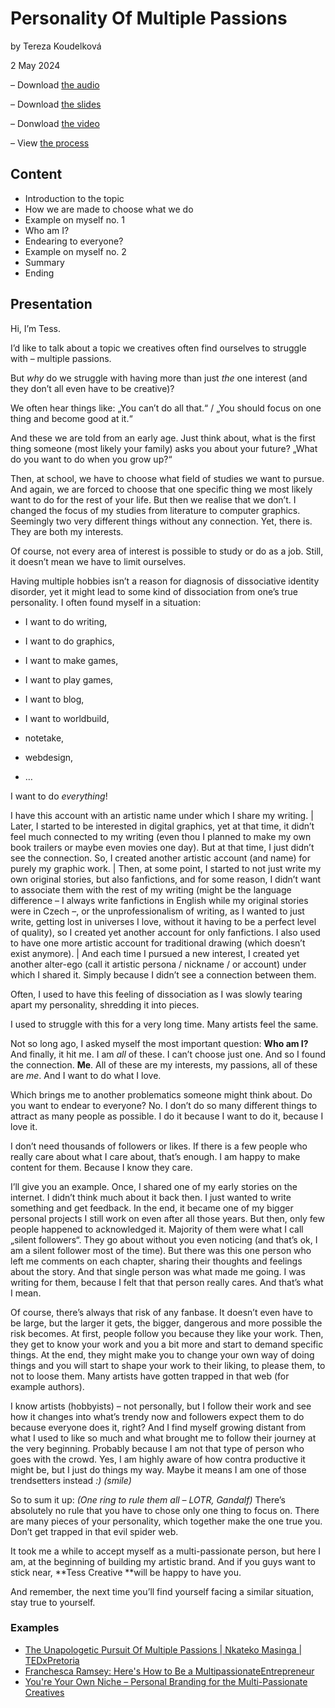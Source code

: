# Personality Of Multiple Passions

by Tereza Koudelková

2 May 2024

– Download [the audio](...)

– Download [the slides](...)

– Donwload [the video](...)

– View [the process](process.md)

## Content
- Introduction to the topic
- How we are made to choose what we do
- Example on myself no. 1 
- Who am I?
- Endearing to everyone?
- Example on myself no. 2
- Summary
- Ending

## Presentation
Hi, I’m Tess.

I’d like to talk about a topic we creatives often find ourselves to struggle with – multiple passions.

But _why_ do we struggle with having more than just _the_ one interest (and they don’t all even have to be creative)?

We often hear things like: „You can’t do all that.“ / „You should focus on one thing and become good at it.“

And these we are told from an early age. Just think about, what is the first thing someone (most likely your family) asks you about your future? „What do you want to do when you grow up?“

Then, at school, we have to choose what field of studies we want to pursue. And again, we are forced to choose that one specific thing we most likely want to do for the rest of your life. But then we realise that we don’t. I changed the focus of my studies from literature to computer graphics. Seemingly two very different things without any connection. Yet, there is. They are both my interests.

Of course, not every area of interest is possible to study or do as a job. Still, it doesn’t mean we have to limit ourselves.

Having multiple hobbies isn’t a reason for diagnosis of dissociative identity disorder, yet it might lead to some kind of dissociation from one’s true personality. I often found myself in a situation:

- I want to do writing,

- I want to do graphics,

- I want to make games,

- I want to play games,

- I want to blog,

- I want to worldbuild,

- notetake,

- webdesign,

- …

I want to do _everything_!

I have this account with an artistic name under which I share my writing. | Later, I started to be interested in digital graphics, yet at that time, it didn’t feel much connected to my writing (even thou I planned to make my own book trailers or maybe even movies one day). But at that time, I just didn’t see the connection. So, I created another artistic account (and name) for purely my graphic work. | Then, at some point, I started to not just write my own original stories, but also fanfictions, and for some reason, I didn’t want to associate them with the rest of my writing (might be the language difference – I always write fanfictions in English while my original stories were in Czech –, or the unprofessionalism of writing, as I wanted to just write, getting lost in universes I love, without it having to be a perfect level of quality), so I created yet another account for only fanfictions. I also used to have one more artistic account for traditional drawing (which doesn’t exist anymore). | And each time I pursued a new interest, I created yet another alter-ego (call it artistic persona / nickname / or account) under which I shared it. Simply because I didn’t see a connection between them.

Often, I used to have this feeling of dissociation as I was slowly tearing apart my personality, shredding it into pieces.

I used to struggle with this for a very long time. Many artists feel the same.

Not so long ago, I asked myself the most important question: **Who am I?** And finally, it hit me. I am _all_ of these. I can’t choose just one. And so I found the connection. **Me**. All of these are my interests, my passions, all of these are _me_. And I want to do what I love.

Which brings me to another problematics someone might think about. Do you want to endear to everyone? No. I don’t do so many different things to attract as many people as possible. I do it because I want to do it, because I love it.

I don’t need thousands of followers or likes. If there is a few people who really care about what I care about, that’s enough. I am happy to make content for them. Because I know they care.

I’ll give you an example. Once, I shared one of my early stories on the internet. I didn’t think much about it back then. I just wanted to write something and get feedback. In the end, it became one of my bigger personal projects I still work on even after all those years. But then, only few people happened to acknowledged it. Majority of them were what I call „silent followers“. They go about without you even noticing (and that’s ok, I am a silent follower most of the time). But there was this one person who left me comments on each chapter, sharing their thoughts and feelings about the story. And that single person was what made me going. I was writing for them, because I felt that that person really cares. And that’s what I mean.

Of course, there’s always that risk of any fanbase. It doesn’t even have to be large, but the larger it gets, the bigger, dangerous and more possible the risk becomes. At first, people follow you because they like your work. Then, they get to know your work and you a bit more and start to demand specific things. At the end, they might make you to change your own way of doing things and you will start to shape your work to their liking, to please them, to not to loose them. Many artists have gotten trapped in that web (for example authors).

I know artists (hobbyists) – not personally, but I follow their work and see how it changes into what’s trendy now and followers expect them to do because everyone does it, right? And I find myself growing distant from what I used to like so much and what brought me to follow their journey at the very beginning. Probably because I am not that type of person who goes with the crowd. Yes, I am highly aware of how contra productive it might be, but I just do things my way. Maybe it means I am one of those trendsetters instead _:) (smile)_

So to sum it up: _(One ring to rule them all – LOTR, Gandalf)_
There’s absolutely no rule that you have to chose only one thing to focus on.
There are many pieces of your personality, which together make the one true you.
Don’t get trapped in that evil spider web.

It took me a while to accept myself as a multi-passionate person, but here I am, at the beginning of building my artistic brand. And if you guys want to stick near, **Tess Creative **will be happy to have you.

And remember, the next time you’ll find yourself facing a similar situation, stay true to yourself.

### Examples
- [The Unapologetic Pursuit Of Multiple Passions | Nkateko Masinga | TEDxPretoria](https://www.youtube.com/watch?v=GixM6iGbg2U)
- [Franchesca Ramsey: Here's How to Be a MultipassionateEntrepreneur](https://youtu.be/wVGCWlvB_u8?si=bSRgCxXURV5xaVKL)
- [You're Your Own Niche – Personal Branding for the Multi-Passionate Creatives](https://youtu.be/3Yg4lp8xRH0?si=BGcWJaxHUoQWitzd)
